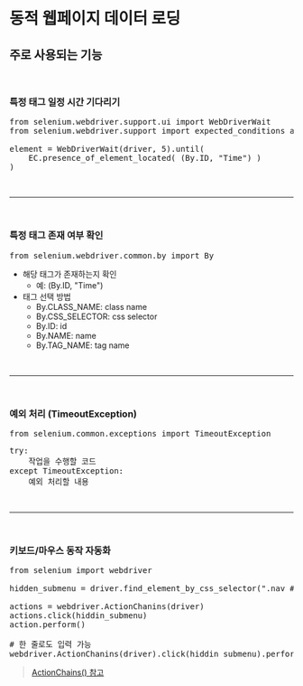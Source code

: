# 동적 웹페이지 데이터 로딩

## 주로 사용되는 기능

<br>

### 특정 태그 일정 시간 기다리기

<pre>
from selenium.webdriver.support.ui import WebDriverWait
from selenium.webdriver.support import expected_conditions as EC

element = WebDriverWait(driver, 5).until(
	EC.presence_of_element_located( (By.ID, "Time") )
)
</pre>

<br>

---

<br>

### 특정 태그 존재 여부 확인

<pre>
from selenium.webdriver.common.by import By
</pre>

- 해당 태그가 존재하는지 확인
	- 예: (By.ID, "Time")
- 태그 선택 방법
	- By.CLASS_NAME: class name
	- By.CSS_SELECTOR: css selector
	- By.ID: id
	- By.NAME: name
	- By.TAG_NAME: tag name

<br>

---

<br>

### 예외 처리 (TimeoutException)

<pre>
from selenium.common.exceptions import TimeoutException
</pre>
<pre>
try:
	작업을 수행할 코드
except TimeoutException:
	예외 처리할 내용
</pre>

<br>

---

<br>

### 키보드/마우스 동작 자동화

<pre>
from selenium import webdriver

hidden_submenu = driver.find_element_by_css_selector(".nav #submenu")

actions = webdriver.ActionChanins(driver)
actions.click(hiddin_submenu)
action.perform()

# 한 줄로도 입력 가능
webdriver.ActionChanins(driver).click(hiddin_submenu).perform()
</pre>

> [ActionChains() 참고](https://www.selenium.dev/selenium/docs/api/py/webdriver/selenium.webdriver.common.action_chains.html?highlight=move_to_element#selenium.webdriver.common.action_chains.ActionChains.move_to_element)